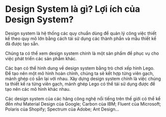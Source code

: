 # Design System là gì? Lợi ích của Design System?

Design system là hệ thống các quy chuẩn dùng để quản lý công việc thiết kế theo quy mô lớn bằng cách tái sử dụng các thành phần và mẫu thiết kế đã được tạo sẵn.

Chúng ta có thể xem design system chính là một sản phẩm để phục vụ cho việc phát triển các sản phẩm khác.

Các bạn có thể hình dung về design system bằng trò chơi xếp hình Lego. Để tạo nên một mô hình hoàn chỉnh, chúng ta sẽ kết hợp từng viên gạch, mảnh ghép có sẵn lại với nhau. Xây dựng design system chính là việc chúng ta thiết kế ra từng viên gạch, mảnh ghép Lego có thể tái sử dụng được để tạo nên các mô hình khác nhau.

Các design system của các hãng công nghệ nổi tiếng trên thế giới có thể kể đến như Material Design của Google; Carbon của IBM; Fluent của Microsoft; Polaris của Shopify; Spectrum của Adobe; Ant Design...
